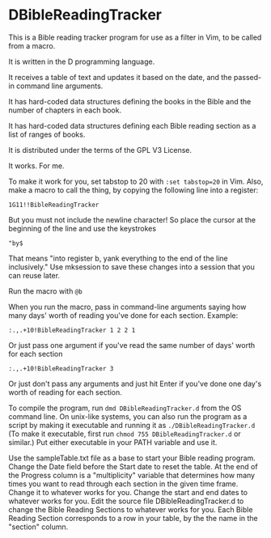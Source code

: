 # DBibleReadingTracker
This is a Bible reading tracker program for use as a filter in Vim, to be called from a macro.

It is written in the D programming language.

It receives a table of text and updates it based on the date, and the passed-in command line arguments.

It has hard-coded data structures defining the books in the Bible and the number of chapters in each book.

It has hard-coded data structures defining each Bible reading section as a list of ranges of books.

It is distributed under the terms of the GPL V3 License.

It works. For me.

To make it work for you, set tabstop to 20 with `:set tabstop=20` in Vim.
Also, make a macro to call the thing, by copying the following line into a register:

```1G11!!BibleReadingTracker ```

But you must not include the newline character! So place the cursor at the beginning of the line and use the keystrokes 

`"by$`

That means "into register b, yank everything to the end of the line inclusively."
Use mksession to save these changes into a session that you can reuse later.

Run the macro with `@b`

When you run the macro, pass in command-line arguments saying how many days' worth of reading you've done for each section.
Example:

`:.,.+10!BibleReadingTracker 1 2 2 1`

Or just pass one argument if you've read the same number of days' worth for each section

`:.,.+10!BibleReadingTracker 3`

Or just don't pass any arguments and just hit Enter if you've done one day's worth of reading for each section.

To compile the program, run `dmd DBibleReadingTracker.d` from the OS command line.
On unix-like systems, you can also run the program as a script by making it executable and running it as
`./DBibleReadingTracker.d`
(To make it executable, first run `chmod 755 DBibleReadingTracker.d` or similar.)
Put either executable in your PATH variable and use it.

Use the sampleTable.txt file as a base to start your Bible reading program.
Change the Date field before the Start date to reset the table.
At the end of the Progress column is a "multiplicity" variable that determines how many times you want to read through each 
section in the given time frame. Change it to whatever works for you.
Change the start and end dates to whatever works for you.
Edit the source file DBibleReadingTracker.d to change the Bible Reading Sections to whatever works for you.
Each Bible Reading Section corresponds to a row in your table, by the the name in the "section" column.
